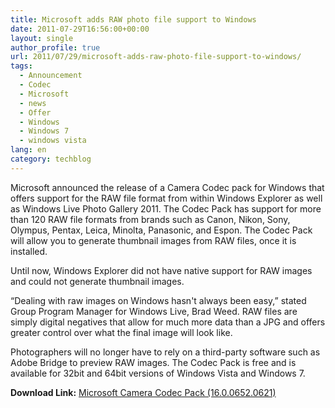 ```yaml
---
title: Microsoft adds RAW photo file support to Windows
date: 2011-07-29T16:56:00+00:00
layout: single
author_profile: true
url: 2011/07/29/microsoft-adds-raw-photo-file-support-to-windows/
tags:
  - Announcement
  - Codec
  - Microsoft
  - news
  - Offer
  - Windows
  - Windows 7
  - windows vista
lang: en
category: techblog
---
```

<div dir="ltr" trbidi="on">
  Microsoft announced the release of a Camera Codec pack for Windows that offers support for the RAW file format from within Windows Explorer as well as Windows Live Photo Gallery 2011. The Codec Pack has support for more than 120 RAW file formats from brands such as Canon, Nikon, Sony, Olympus, Pentax, Leica, Minolta, Panasonic, and Espon. The Codec Pack will allow you to generate thumbnail images from RAW files, once it is installed.</p> 
  
  <p>
    Until now, Windows Explorer did not have native support for RAW images and could not generate thumbnail images.
  </p>
  
  <p>
    &#8220;Dealing with raw images on Windows hasn't always been easy,&#8221; stated Group Program Manager for Windows Live, Brad Weed. RAW files are simply digital negatives that allow for much more data than a JPG and offers greater control over what the final image will look like.
  </p>
  
  <p>
    Photographers will no longer have to rely on a third-party software such as Adobe Bridge to preview RAW images. The Codec Pack is free and is available for 32bit and 64bit versions of Windows Vista and Windows 7.
  </p>
  
  <div>
    <b>Download Link:</b> <a href="http://www.microsoft.com/download/en/details.aspx?id=26829">Microsoft Camera Codec Pack (16.0.0652.0621)</a>
  </div>
  
  <div>
  </div>
  
  <div>
  </div>
</div>